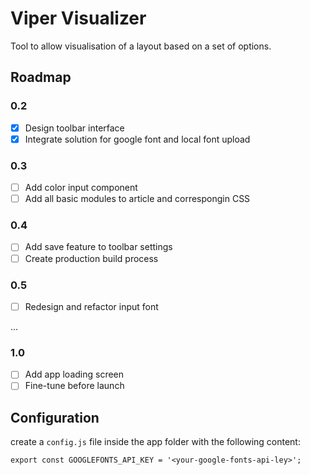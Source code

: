 # Viper Visualizer
Tool to allow visualisation of a layout based on a set of options.

## Roadmap
### 0.2
- [x] Design toolbar interface
- [x] Integrate solution for google font and local font upload

### 0.3
- [ ] Add color input component
- [ ] Add all basic modules to article and correspongin CSS

### 0.4
- [ ] Add save feature to toolbar settings
- [ ] Create production build process

### 0.5
- [ ] Redesign and refactor input font

...

### 1.0
- [ ] Add app loading screen
- [ ] Fine-tune before launch

## Configuration
create a `config.js` file inside the app folder with the following content:
```
export const GOOGLEFONTS_API_KEY = '<your-google-fonts-api-ley>';
```
